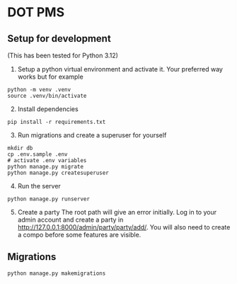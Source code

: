 # DOT PMS

## Setup for development
(This has been tested for Python 3.12)

1. Setup a python virtual environment and activate it. Your preferred way works but for example
```
python -m venv .venv
source .venv/bin/activate
```
2. Install dependencies
```
pip install -r requirements.txt
```
3. Run migrations and create a superuser for yourself
```
mkdir db
cp .env.sample .env
# activate .env variables
python manage.py migrate
python manage.py createsuperuser
```
4. Run the server
```
python manage.py runserver
```

5. Create a party
The root path will give an error initially. Log in to your admin account and create a party in http://127.0.0.1:8000/admin/party/party/add/. You will also need to create a compo before some features are visible.

## Migrations
```
python manage.py makemigrations
```